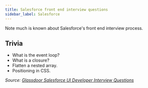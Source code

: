 ```yaml
---
title: Salesforce front end interview questions
sidebar_label: Salesforce
---
```


Note much is known about Salesforce's front end interview process.

## Trivia

- What is the event loop?
- What is a closure?
- Flatten a nested array.
- Positioning in CSS.

_Source: [Glassdoor Salesforce UI Developer Interview Questions](https://www.glassdoor.sg/Interview/Salesforce-UI-Developer-Interview-Questions-EI_IE11159.0,10_KO11,23.htm)_
